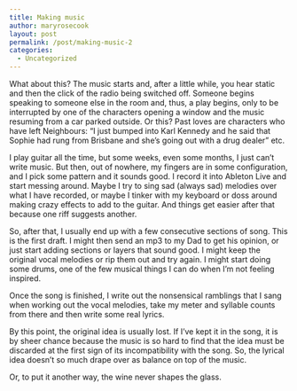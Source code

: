 ```yaml
---
title: Making music
author: maryrosecook
layout: post
permalink: /post/making-music-2
categories:
  - Uncategorized
---
```

What about this? The music starts and, after a little while, you hear static and then the click of the radio being switched off. Someone begins speaking to someone else in the room and, thus, a play begins, only to be interrupted by one of the characters opening a window and the music resuming from a car parked outside. Or this? Past loves are characters who have left Neighbours: &#8220;I just bumped into Karl Kennedy and he said that Sophie had rung from Brisbane and she&#8217;s going out with a drug dealer&#8221; etc. 

I play guitar all the time, but some weeks, even some months, I just can&#8217;t write music. But then, out of nowhere, my fingers are in some configuration, and I pick some pattern and it sounds good. I record it into Ableton Live and start messing around. Maybe I try to sing sad (always sad) melodies over what I have recorded, or maybe I tinker with my keyboard or doss around making crazy effects to add to the guitar. And things get easier after that because one riff suggests another.

So, after that, I usually end up with a few consecutive sections of song. This is the first draft. I might then send an mp3 to my Dad to get his opinion, or just start adding sections or layers that sound good. I might keep the original vocal melodies or rip them out and try again. I might start doing some drums, one of the few musical things I can do when I&#8217;m not feeling inspired.

Once the song is finished, I write out the nonsensical ramblings that I sang when working out the vocal melodies, take my meter and syllable counts from there and then write some real lyrics. 

By this point, the original idea is usually lost. If I&#8217;ve kept it in the song, it is by sheer chance because the music is so hard to find that the idea must be discarded at the first sign of its incompatibility with the song. So, the lyrical idea doesn&#8217;t so much drape over as balance on top of the music.

Or, to put it another way, the wine never shapes the glass.